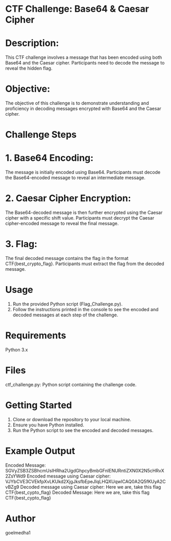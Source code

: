 # CTF Challenge: Base64 & Caesar Cipher

# Description:
This CTF challenge involves a message that has been encoded using both Base64 and the Caesar cipher. Participants need to decode the message to reveal the hidden flag.

# Objective:
The objective of this challenge is to demonstrate understanding and proficiency in decoding messages encrypted with Base64 and the Caesar cipher.

# Challenge Steps
# 1. Base64 Encoding: 
The message is initially encoded using Base64. Participants must decode the Base64-encoded message to reveal an intermediate message.

# 2. Caesar Cipher Encryption: 
The Base64-decoded message is then further encrypted using the Caesar cipher with a specific shift value. Participants must decrypt the Caesar cipher-encoded message to reveal the final message.

# 3. Flag: 
The final decoded message contains the flag in the format CTF{best_crypto_flag}. Participants must extract the flag from the decoded message.

# Usage
1. Run the provided Python script (Flag_Challenge.py).
2. Follow the instructions printed in the console to see the encoded and decoded messages at each step of the challenge.

# Requirements
Python 3.x

# Files
ctf_challenge.py: Python script containing the challenge code.

# Getting Started
1. Clone or download the repository to your local machine.
2. Ensure you have Python installed.
3. Run the Python script to see the encoded and decoded messages.

# Example Output
Encoded Message: SGVyZSB3ZSBhcmUsIHRha2UgdGhpcyBmbGFnIENURntiZXN0X2N5cHRvX2ZsYWd9
Encoded message using Caesar cipher: VJYbCVE3CVEkfpXvLKUkd2XjgJksfbEpeJIqLHQXUqwlCAQ0A2Q5fKUyA2CvBZg9
Decoded message using Caesar cipher: Here we are, take this flag CTF{best_cypto_flag}
Decoded Message: Here we are, take this flag CTF{best_cypto_flag}

# Author
goelmedha1




